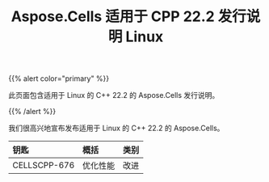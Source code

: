 ﻿---
title: Aspose.Cells 适用于 CPP 22.2 发行说明 Linux
type: docs
weight: 11
url: /zh/cpp/aspose-cells-for-cpp-22-2-release-notes-linux/
---
{{% alert color="primary" %}} 

此页面包含适用于 Linux 的 C++ 22.2 的 Aspose.Cells 发行说明。

{{% /alert %}} 

我们很高兴地宣布发布适用于 Linux 的 C++ 22.2 的 Aspose.Cells。

|**钥匙**|**概括**|**类别**|
|:- |:- |:- |
|CELLSCPP-676|优化性能|改进|
